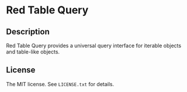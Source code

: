 # Red Table Query

## Description

Red Table Query provides a universal query interface for iterable objects and table-like objects.

## License

The MIT license. See `LICENSE.txt` for details.

